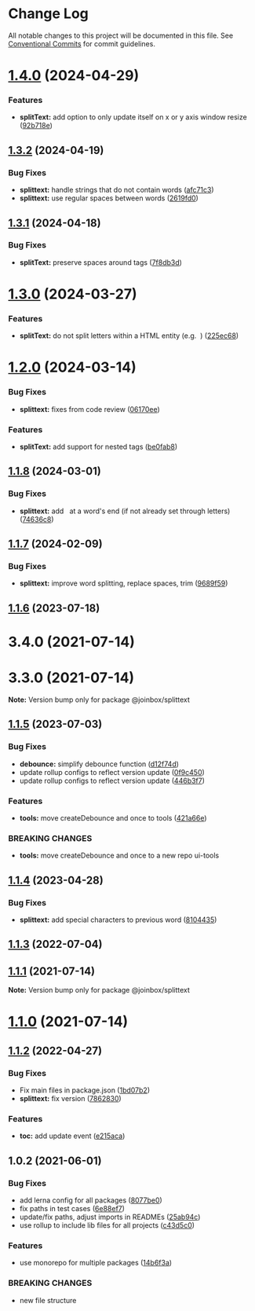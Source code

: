# Change Log

All notable changes to this project will be documented in this file.
See [Conventional Commits](https://conventionalcommits.org) for commit guidelines.

# [1.4.0](https://github.com/joinbox/ui-components/compare/@joinbox/splittext@1.3.2...@joinbox/splittext@1.4.0) (2024-04-29)


### Features

* **splitText:** add option to only update itself on x or y axis window resize ([92b718e](https://github.com/joinbox/ui-components/commit/92b718ef86fb6955033dc46e8300b9e22b7a7f2b))





## [1.3.2](https://github.com/joinbox/ui-components/compare/@joinbox/splittext@1.3.1...@joinbox/splittext@1.3.2) (2024-04-19)


### Bug Fixes

* **splittext:** handle strings that do not contain words ([afc71c3](https://github.com/joinbox/ui-components/commit/afc71c3731e640032ef8c66525bd808c626a97b8))
* **splittext:** use regular spaces between words ([2619fd0](https://github.com/joinbox/ui-components/commit/2619fd0cf4cb6bc68b08a5fde6d2a54bbd22f205))





## [1.3.1](https://github.com/joinbox/ui-components/compare/@joinbox/splittext@1.3.0...@joinbox/splittext@1.3.1) (2024-04-18)


### Bug Fixes

* **splitText:** preserve spaces around tags ([7f8db3d](https://github.com/joinbox/ui-components/commit/7f8db3d2f68564e02780ed4958e1a028e3a2a076))





# [1.3.0](https://github.com/joinbox/ui-components/compare/@joinbox/splittext@1.2.0...@joinbox/splittext@1.3.0) (2024-03-27)


### Features

* **splitText:** do not split letters within a HTML entity (e.g. &nbsp;) ([225ec68](https://github.com/joinbox/ui-components/commit/225ec6831856a0c0093de51b70040a6a92fba322))





# [1.2.0](https://github.com/joinbox/ui-components/compare/@joinbox/splittext@1.1.8...@joinbox/splittext@1.2.0) (2024-03-14)


### Bug Fixes

* **splittext:** fixes from code review ([06170ee](https://github.com/joinbox/ui-components/commit/06170eea62c5db15f57e1e213422e830fdc720ef))


### Features

* **splitText:** add support for nested tags ([be0fab8](https://github.com/joinbox/ui-components/commit/be0fab80071993fe421bc271e6e39c794aa54ffb))





## [1.1.8](https://github.com/joinbox/ui-components/compare/@joinbox/splittext@1.1.7...@joinbox/splittext@1.1.8) (2024-03-01)


### Bug Fixes

* **splittext:** add &nbsp; at a word's end (if not already set through letters) ([74636c8](https://github.com/joinbox/ui-components/commit/74636c85320f90d203f3a9fe24f5036b4f5c9a4f))





## [1.1.7](https://github.com/joinbox/ui-components/compare/@joinbox/splittext@1.1.6...@joinbox/splittext@1.1.7) (2024-02-09)


### Bug Fixes

* **splittext:** improve word splitting, replace spaces, trim ([9689f59](https://github.com/joinbox/ui-components/commit/9689f59a0d48f810355002966cbb1ffbb102675e))





## [1.1.6](https://github.com/joinbox/ui-components/compare/@joinbox/splittext@1.1.5...@joinbox/splittext@1.1.6) (2023-07-18)



# 3.4.0 (2021-07-14)



# 3.3.0 (2021-07-14)

**Note:** Version bump only for package @joinbox/splittext





## [1.1.5](https://github.com/joinbox/ui-components/compare/@joinbox/splittext@1.1.4...@joinbox/splittext@1.1.5) (2023-07-03)


### Bug Fixes

* **debounce:** simplify debounce function ([d12f74d](https://github.com/joinbox/ui-components/commit/d12f74d7c0fc7ca77f0873c59caffd175769d149))
* update rollup configs to reflect version update ([0f9c450](https://github.com/joinbox/ui-components/commit/0f9c4504fd607c325aa0f337c1b36c46f2d48496))
* update rollup configs to reflect version update ([446b3f7](https://github.com/joinbox/ui-components/commit/446b3f7a6718d277efd7194345a23b90083026cb))


### Features

* **tools:** move createDebounce and once to tools ([421a66e](https://github.com/joinbox/ui-components/commit/421a66ee43154be4980aabbdc39f198532ab246c))


### BREAKING CHANGES

* **tools:** move createDebounce and once to a new repo ui-tools





## [1.1.4](https://github.com/joinbox/ui-components/compare/@joinbox/splittext@1.1.3...@joinbox/splittext@1.1.4) (2023-04-28)


### Bug Fixes

* **splittext:** add special characters to previous word ([8104435](https://github.com/joinbox/ui-components/commit/810443542f0e5c12ddc8ac85c0a6c542b63662dd))





## [1.1.3](https://github.com/joinbox/ui-components/compare/@joinbox/splittext@1.1.2...@joinbox/splittext@1.1.3) (2022-07-04)

## [1.1.1](https://github.com/joinbox/ui-components/compare/@joinbox/splittext@1.1.0...@joinbox/splittext@1.1.1) (2021-07-14)

**Note:** Version bump only for package @joinbox/splittext





# [1.1.0](https://github.com/joinbox/ui-components/compare/@joinbox/splittext@1.0.2...@joinbox/splittext@1.1.0) (2021-07-14)
## [1.1.2](https://github.com/joinbox/ui-components/compare/@joinbox/splittext@1.0.2...@joinbox/splittext@1.1.2) (2022-04-27)


### Bug Fixes

* Fix main files in package.json ([1bd07b2](https://github.com/joinbox/ui-components/commit/1bd07b28a92881f499edac71e25453010bb2fe6c))
* **splittext:** fix version ([7862830](https://github.com/joinbox/ui-components/commit/7862830b535e4634b7feb06602569a358570dfee))


### Features

* **toc:** add update event ([e215aca](https://github.com/joinbox/ui-components/commit/e215aca5567e7d24f796340957585a4ab9bc16f2))





## 1.0.2 (2021-06-01)


### Bug Fixes

* add lerna config for all packages ([8077be0](https://github.com/joinbox/ui-components/commit/8077be07d4cd1606f6f53913e78e70a79bb9f8f9))
* fix paths in test cases ([6e88ef7](https://github.com/joinbox/ui-components/commit/6e88ef74c44115b00db3343a7360c6b78ded90be))
* update/fix paths, adjust imports in READMEs ([25ab94c](https://github.com/joinbox/ui-components/commit/25ab94c55f7620fb4f10024c110757ca4f9969fb))
* use rollup to include lib files for all projects ([c43d5c0](https://github.com/joinbox/ui-components/commit/c43d5c04a7ef62d18ac8f7c56e4e88fffd32c133))


### Features

* use monorepo for multiple packages ([14b6f3a](https://github.com/joinbox/ui-components/commit/14b6f3af4e9950d649a6218ebede85d656403aa0))


### BREAKING CHANGES

* new file structure
